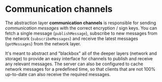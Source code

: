 # Communication channels

The abstraction layer **communication channels** is responsible for sending *communication messages* with the correct encryption / sign keys. 
You can fetch a single message (`publishMessage`), subscribe to new messages from the network (`subscribeMessages`) and receive the latest messages (`getMessages`) from the network layer.

It's meant to abstract and "blackbox" all of the deeper layers (network and storage) to provide an easy interface for channels to publish and receive any relevant messages. The server can also be configured to cache network messages for a predefined time, so that clients that are not 100% up-to-date can also receive the required messages.